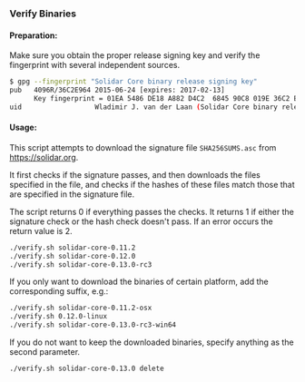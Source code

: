 ### Verify Binaries

#### Preparation:

Make sure you obtain the proper release signing key and verify the fingerprint with several independent sources.

```sh
$ gpg --fingerprint "Solidar Core binary release signing key"
pub   4096R/36C2E964 2015-06-24 [expires: 2017-02-13]
      Key fingerprint = 01EA 5486 DE18 A882 D4C2  6845 90C8 019E 36C2 E964
uid                  Wladimir J. van der Laan (Solidar Core binary release signing key) <laanwj@gmail.com>
```

#### Usage:

This script attempts to download the signature file `SHA256SUMS.asc` from https://solidar.org.

It first checks if the signature passes, and then downloads the files specified in the file, and checks if the hashes of these files match those that are specified in the signature file.

The script returns 0 if everything passes the checks. It returns 1 if either the signature check or the hash check doesn't pass. If an error occurs the return value is 2.


```sh
./verify.sh solidar-core-0.11.2
./verify.sh solidar-core-0.12.0
./verify.sh solidar-core-0.13.0-rc3
```

If you only want to download the binaries of certain platform, add the corresponding suffix, e.g.:

```sh
./verify.sh solidar-core-0.11.2-osx
./verify.sh 0.12.0-linux
./verify.sh solidar-core-0.13.0-rc3-win64
```

If you do not want to keep the downloaded binaries, specify anything as the second parameter.

```sh
./verify.sh solidar-core-0.13.0 delete
```
